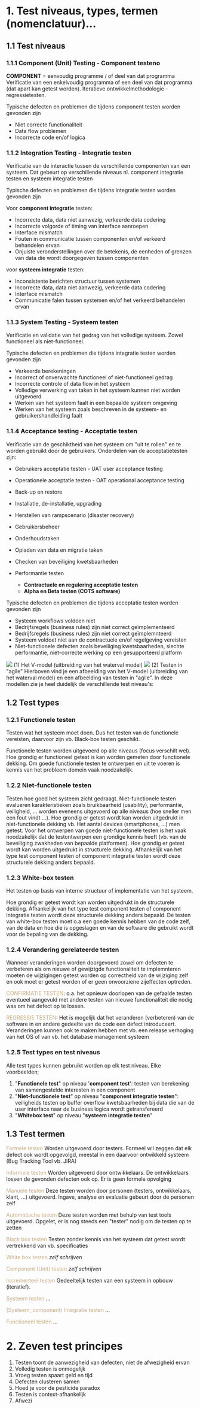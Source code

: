 # 1. Test niveaus, types, termen (nomenclatuur)...
## 1.1 Test niveaus
### 1.1.1 Component (Unit) Testing - Component testeno
**COMPONENT** = eenvoudig programme / of deel van dat programma
Verificatie van een enkelvoudig programma of een deel van dat programma (dat apart kan getest worden). Iteratieve ontwikkelmethodologie - regressietesten.

Typische defecten en problemen die tijdens component testen worden gevonden zijn
- Niet correcte functionaliteit
- Data flow problemen
- Incorrecte code en/of logica

### 1.1.2 Integration Testing - Integratie testen
Verificatie van de interactie tussen de verschillende componenten van een systeem. Dat gebeurt op verschillende niveaus nl. component integratie testen en systeem integratie testen

Typische defecten en problemen die tijdens integratie testen worden gevonden zijn

Voor **component integratie** testen:
- Incorrecte data, data niet aanwezig, verkeerde data codering
- Incorrecte volgorde of timing van interface aanroepen
- Interface mismatch
- Fouten in communicatie tussen componenten en/of verkeerd behandelen ervan
- Onjuiste veronderstellingen over de betekenis, de eenheden of grenzen van data die wordt doorgegeven tussen componenten

voor **systeem integratie** testen:
- Inconsistente berichten structuur tussen systemen
- Incorrecte data, data niet aanwezig, verkeerde data codering
- Interface mismatch
- Communicatie falen tussen systemen en/of het verkeerd behandelen ervan

### 1.1.3 System Testing - Systeem testen
Verificatie en validatie van het gedrag van het volledige systeem. Zowel functioneel als niet-functioneel.

Typische defecten en problemen die tijdens integratie testen worden gevonden zijn
- Verkeerde berekeningen
- Incorrect of onverwachte functioneel of niet-functioneel gedrag
- Incorrecte controle of data flow in het systeem
- Volledige verwerking van taken in het systeem kunnen niet worden uitgevoerd
- Werken van het systeem faalt in een bepaalde systeem omgeving
- Werken van het systeem zoals beschreven in de systeem- en gebruikershandleiding faalt

### 1.1.4 Acceptance testing - Acceptatie testen
Verificatie van de geschiktheid van het systeem om "uit te rollen" en te worden gebruikt door de gebruikers.
Onderdelen van de acceptatietesten zijn:
- Gebruikers acceptatie testen - UAT user acceptance testing
- Operationele acceptatie testen - OAT operational acceptance testing

- Back-up en restore
- Installatie, de-installatie, upgrading
- Herstellen van rampscenario (disaster recovery)
- Gebruikersbeheer
- Onderhoudstaken
- Opladen van data en migratie taken
- Checken van beveiliging kwetsbaarheden
- Performantie testen
	- **Contractuele en regulering acceptatie testen**
	- **Alpha en Beta testen (COTS software)**

Typische defecten en problemen die tijdens acceptatie testen worden gevonden zijn
- Systeem workflows voldoen niet
- Bedrijfsregels (business rules) zijn niet correct geïmplementeerd
- Bedrijfsregels (business rules) zijn niet correct geïmplemnteerd
- Systeem voldoet niet aan de contractuele en/of regelgeving vereisten
- Niet-functionele defecten zoals beveiliging kwetsbaarheden, slechte performantie, niet-correcte werking op een gesupporteerd platform

![](https://apwt.gitbook.io/~gitbook/image?url=https%3A%2F%2F4058530821-files.gitbook.io%2F%7E%2Ffiles%2Fv0%2Fb%2Fgitbook-legacy-files%2Fo%2Fassets%252F-MGtJKh7Wy8QD_tjgVdu%252F-MJSceqe3ez71zMQmuHj%252F-MJScnKgloL4QfGk3tIO%252Fimage.png%3Falt%3Dmedia%26token%3D19004a26-3f6e-4982-a21b-3f50ff0a6d93&width=400&dpr=2&quality=100&sign=160f7067&sv=1)
(1) Het V-model (uitbreiding van het waterval model)
![](https://apwt.gitbook.io/~gitbook/image?url=https%3A%2F%2F4058530821-files.gitbook.io%2F%7E%2Ffiles%2Fv0%2Fb%2Fgitbook-legacy-files%2Fo%2Fassets%252F-MGtJKh7Wy8QD_tjgVdu%252F-MJD0NkyIuefO0Pn4Nj6%252F-MJD2a0Vg0fLtzeuyH0v%252Fimage.png%3Falt%3Dmedia%26token%3Da5c6ccdf-68f3-45fd-b7e6-5c9e7df71b7c&width=768&dpr=4&quality=100&sign=edc1f5a9&sv=1)
(2) Testen in "agile"
Hierboven vind je een afbeelding van het V-model (uitbreiding van het waterval model) en een afbeelding van testen in "agile". In deze modellen zie je heel duidelijk de verschillende test niveau's:

## 1.2 Test types
### 1.2.1 Functionele testen
Testen wat het systeem moet doen. Dus het testen van de functionele vereisten, daarvoor zijn vb. Black-box testen geschikt.

Functionele testen worden uitgevoerd op alle niveaus (focus verschilt wel). Hoe grondig er functioneel getest is kan worden gemeten door functionele dekking. Om goede functionele testen te ontwerpen en uit te voeren is kennis van het probleem domein vaak noodzakelijk.

### 1.2.2 Niet-functionele testen
Testen hoe goed het systeem zicht gedraagt. Niet-functionele testen evalueren karakteristieken zoals bruikbaarheid (usability), performantie, veiligheid, ... worden eveneens uitgevoerd op alle niveaus (hoe sneller men een fout vindt ...). Hoe grondig er getest wordt kan worden uitgedrukt in niet-functionele dekking 
vb. Het aantal devices (smartphones, ...) men getest. Voor het ontwerpen van goede niet-functionele testen is het vaak noodzakelijk dat de testontwerpen een grondige kennis heeft (vb. van de beveiliging zwakheden van bepaalde platformen). Hoe grondig er getest wordt kan worden uitgedrukt in structurele dekking. Afhankelijk van het type test component testen of component integratie testen wordt deze structurele dekking anders bepaald.

### 1.2.3 White-box testen
Het testen op basis van interne structuur of implementatie van het systeem. 

Hoe grondig er getest wordt kan worden uitgedrukt in de structurele dekking. Afhankelijk van het type test component testen of component integratie testen wordt deze structurele dekking anders bepaald.
De testen van white-box testen moet o.a een goede kennis hebben van de code zelf, van de data en hoe die is opgeslagen en van de software die gebruikt wordt voor de bepaling van de dekking.

### 1.2.4 Verandering gerelateerde testen
Wanneer veranderingen worden doorgevoerd zowel om defecten te verbeteren als om nieuwe of gewijzigde functionaliteit te implemnteren moeten de wijzigingen getest worden op correctheid van de wijziging zelf en ook moet er getest worden of er geen onvoorziene zijeffecten optreden.

<span style="color:#c8ab83;">CONFIRMATIE TESTEN</span>: o.a. het opnieuw doorlopen van de gefaalde testen eventueel aangevuld met andere testen van nieuwe functionaliteit die nodig was om het defect op te lossen.

<span style="color:#c8ab83;">REGRESSIE TESTEN</span>: Het is mogelijk dat het veranderen (verbeteren) van de software in en andere gedeelte van de code een defect introduceert. 
Veranderingen kunnen ook te maken hebben met vb. een release verhoging van het OS of van vb. het database management systeem

### 1.2.5 Test types en test niveaus
Alle test types kunnen gebruikt worden op elk test niveau.
Elke voorbeelden;
1. "**Functionele test**" op niveau '**component test**': testen van berekening van samengestelde interesten in een component
2. "**Niet-functionele test**" op niveau "**component integratie testen**": veiligheids testen op buffer overflow kwetsbaarheden bij data die van de user interface naar de business logica wordt getransfereerd
3. "**Whitebox test**" op niveau "**systeem integratie testen**"

## 1.3 Test termen
<span style="color:#c8ab83;">Formele testen</span>
Worden uitgevoerd door testers. Formeel wil zeggen dat elk defect ook wordt opgevolgd, meestal in een daarvoor ontwikkeld systeem (Bug Tracking Tool vb. JIRA)

<span style="color:#c8ab83;">Informele testen</span>
Worden uitgevoerd door ontwikkelaars. De ontwikkelaars lossen de gevonden defecten ook op. Er is geen formele opvolging

<span style="color:#c8ab83;">Manuele testen</span>
Deze testen worden door personen (testers, ontwikkelaars, klant, ...) uitgevoerd. Ingave, analyse en evaluatie gebeurt door de personen zelf

<span style="color:#c8ab83;">Automatische testen</span>
Deze testen worden met behulp van test tools uitgevoerd. Opgelet, er is nog steeds een "tester" nodig om de testen op te zetten

<span style="color:#c8ab83;">Black box testen</span>
Testen zonder kennis van het systeem dat getest wordt vertrekkend van 
vb. specificaties

<span style="color:#c8ab83;">White box testen</span>
*zelf schrijven*

<span style="color:#c8ab83;">Component (Unit) testen</span>
*zelf schrijven*

<span style="color:#c8ab83;">Incrementeel testen</span>
Gedeeltelijk testen van een systeem in opbouw (iteratief).

<span style="color:#c8ab83;">Systeem testen</span>
...

<span style="color:#c8ab83;">(Systeem, component) Integratie testen</span>
...

<span style="color:#c8ab83;">Functioneel testen</span>
...

# 2. Zeven test principes

1. Testen toont de aanwezigheid van defecten, niet de afwezigheid ervan
2. Volledig testen is onmogelijk
3. Vroeg testen spaart geld en tijd
4. Defecten clusteren samen
5. Hoed je voor de pesticide paradox
6. Testen is context-afhankelijk
7. Afwezi